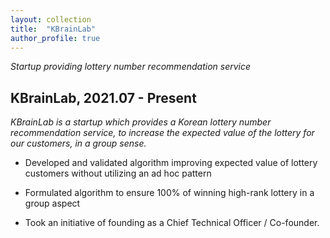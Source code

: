 ```yaml
---
layout: collection
title:  "KBrainLab"
author_profile: true
---
```


*Startup providing lottery number recommendation service*

## KBrainLab, 2021.07 - Present

*KBrainLab is a startup which provides a Korean lottery number recommendation service,
to increase the expected value of the lottery for our customers, in a group sense.*

- Developed and validated algorithm improving expected value of lottery customers without utilizing an ad hoc pattern

- Formulated algorithm to ensure 100% of winning high-rank lottery in a group aspect

- Took an initiative of founding as a Chief Technical Officer / Co-founder.